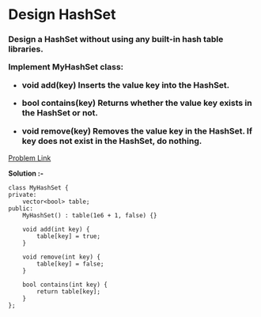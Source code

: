 # Design HashSet

<h3>
Design a HashSet without using any built-in hash table libraries.

Implement MyHashSet class:

  * void add(key) Inserts the value key into the HashSet.
  
  * bool contains(key) Returns whether the value key exists in the HashSet or not.
  
  * void remove(key) Removes the value key in the HashSet. If key does not exist in the HashSet, do nothing.
</h3>

[Problem Link](https://leetcode.com/problems/design-hashset/description/)

**Solution :-**

```
class MyHashSet {
private:
	vector<bool> table;
public:
	MyHashSet() : table(1e6 + 1, false) {}
	
	void add(int key) {
		table[key] = true;
	}
	
	void remove(int key) {
		table[key] = false;
	}
	
	bool contains(int key) {
		return table[key];
	}
};
```
 
